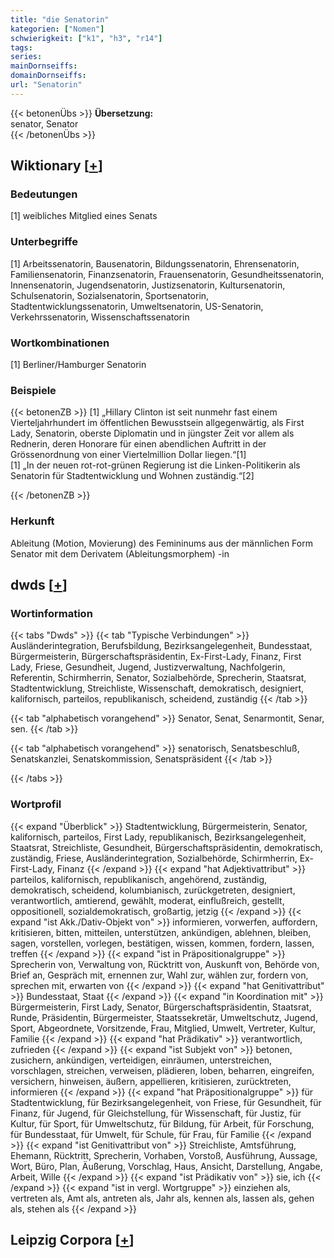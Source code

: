 ```yaml
---
title: "die Senatorin"
kategorien: ["Nomen"]
schwierigkeit: ["k1", "h3", "r14"]
tags:
series:
mainDornseiffs:
domainDornseiffs:
url: "Senatorin"
---
```


{{< betonenÜbs >}}
**Übersetzung:**  
senator, Senator  
{{< /betonenÜbs >}}

## Wiktionary [[+](https://de.wiktionary.org/wiki/Senatorin)]

### Bedeutungen
[1] weibliches Mitglied eines Senats  

### Unterbegriffe
[1] Arbeitssenatorin, Bausenatorin, Bildungssenatorin, Ehrensenatorin, Familiensenatorin, Finanzsenatorin, Frauensenatorin, Gesundheitssenatorin, Innensenatorin, Jugendsenatorin, Justizsenatorin, Kultursenatorin, Schulsenatorin, Sozialsenatorin, Sportsenatorin, Stadtentwicklungssenatorin, Umweltsenatorin, US-Senatorin, Verkehrssenatorin, Wissenschaftssenatorin  

### Wortkombinationen
[1] Berliner/Hamburger Senatorin  

### Beispiele
{{< betonenZB >}}
[1] „Hillary Clinton ist seit nunmehr fast einem Vierteljahrhundert im öffentlichen Bewusstsein allgegenwärtig, als First Lady, Senatorin, oberste Diplomatin und in jüngster Zeit vor allem als Rednerin, deren Honorare für einen abendlichen Auftritt in der Grössenordnung von einer Viertelmillion Dollar liegen.“[1]  
[1] „In der neuen rot-rot-grünen Regierung ist die Linken-Politikerin als Senatorin für Stadtentwicklung und Wohnen zuständig.“[2]  

{{< /betonenZB >}}
### Herkunft
Ableitung (Motion, Movierung) des Femininums aus der männlichen Form Senator mit dem Derivatem (Ableitungsmorphem) -in  



## dwds [[+](https://www.dwds.de/wb/Senatorin)]

### Wortinformation
{{< tabs "Dwds" >}}
{{< tab "Typische Verbindungen" >}}
Ausländerintegration, Berufsbildung, Bezirksangelegenheit, Bundesstaat, Bürgermeisterin, Bürgerschaftspräsidentin, Ex-First-Lady, Finanz, First Lady, Friese, Gesundheit, Jugend, Justizverwaltung, Nachfolgerin, Referentin, Schirmherrin, Senator, Sozialbehörde, Sprecherin, Staatsrat, Stadtentwicklung, Streichliste, Wissenschaft, demokratisch, designiert, kalifornisch, parteilos, republikanisch, scheidend, zuständig
{{< /tab >}}

{{< tab "alphabetisch vorangehend" >}}
Senator, Senat, Senarmontit, Senar, sen.
{{< /tab >}}

{{< tab "alphabetisch vorangehend" >}}
senatorisch, Senatsbeschluß, Senatskanzlei, Senatskommission, Senatspräsident
{{< /tab >}}

{{< /tabs >}}

### Wortprofil
{{< expand "Überblick" >}} Stadtentwicklung, Bürgermeisterin, Senator, kalifornisch, parteilos, First Lady, republikanisch, Bezirksangelegenheit, Staatsrat, Streichliste, Gesundheit, Bürgerschaftspräsidentin, demokratisch, zuständig, Friese, Ausländerintegration, Sozialbehörde, Schirmherrin, Ex-First-Lady, Finanz {{< /expand >}}
{{< expand "hat Adjektivattribut" >}} parteilos, kalifornisch, republikanisch, angehörend, zuständig, demokratisch, scheidend, kolumbianisch, zurückgetreten, designiert, verantwortlich, amtierend, gewählt, moderat, einflußreich, gestellt, oppositionell, sozialdemokratisch, großartig, jetzig {{< /expand >}}
{{< expand "ist Akk./Dativ-Objekt von" >}} informieren, vorwerfen, auffordern, kritisieren, bitten, mitteilen, unterstützen, ankündigen, ablehnen, bleiben, sagen, vorstellen, vorlegen, bestätigen, wissen, kommen, fordern, lassen, treffen {{< /expand >}}
{{< expand "ist in Präpositionalgruppe" >}} Sprecherin von, Verwaltung von, Rücktritt von, Auskunft von, Behörde von, Brief an, Gespräch mit, ernennen zur, Wahl zur, wählen zur, fordern von, sprechen mit, erwarten von {{< /expand >}}
{{< expand "hat Genitivattribut" >}} Bundesstaat, Staat {{< /expand >}}
{{< expand "in Koordination mit" >}} Bürgermeisterin, First Lady, Senator, Bürgerschaftspräsidentin, Staatsrat, Runde, Präsidentin, Bürgermeister, Staatssekretär, Umweltschutz, Jugend, Sport, Abgeordnete, Vorsitzende, Frau, Mitglied, Umwelt, Vertreter, Kultur, Familie {{< /expand >}}
{{< expand "hat Prädikativ" >}} verantwortlich, zufrieden {{< /expand >}}
{{< expand "ist Subjekt von" >}} betonen, zusichern, ankündigen, verteidigen, einräumen, unterstreichen, vorschlagen, streichen, verweisen, plädieren, loben, beharren, eingreifen, versichern, hinweisen, äußern, appellieren, kritisieren, zurücktreten, informieren {{< /expand >}}
{{< expand "hat Präpositionalgruppe" >}} für Stadtentwicklung, für Bezirksangelegenheit, von Friese, für Gesundheit, für Finanz, für Jugend, für Gleichstellung, für Wissenschaft, für Justiz, für Kultur, für Sport, für Umweltschutz, für Bildung, für Arbeit, für Forschung, für Bundesstaat, für Umwelt, für Schule, für Frau, für Familie {{< /expand >}}
{{< expand "ist Genitivattribut von" >}} Streichliste, Amtsführung, Ehemann, Rücktritt, Sprecherin, Vorhaben, Vorstoß, Ausführung, Aussage, Wort, Büro, Plan, Äußerung, Vorschlag, Haus, Ansicht, Darstellung, Angabe, Arbeit, Wille {{< /expand >}}
{{< expand "ist Prädikativ von" >}} sie, ich {{< /expand >}}
{{< expand "ist in vergl. Wortgruppe" >}} einziehen als, vertreten als, Amt als, antreten als, Jahr als, kennen als, lassen als, gehen als, stehen als {{< /expand >}}

## Leipzig Corpora [[+](https://corpora.uni-leipzig.de/en/res?word=Senatorin&corpusId=deu_newscrawl-public_2018)]


